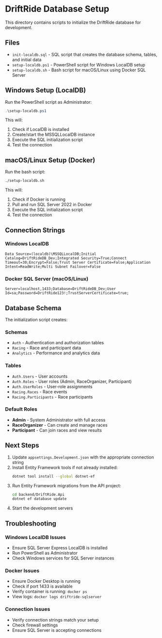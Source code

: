 # DriftRide Database Setup

This directory contains scripts to initialize the DriftRide database for development.

## Files

- `init-localdb.sql` - SQL script that creates the database schema, tables, and initial data
- `setup-localdb.ps1` - PowerShell script for Windows LocalDB setup
- `setup-localdb.sh` - Bash script for macOS/Linux using Docker SQL Server

## Windows Setup (LocalDB)

Run the PowerShell script as Administrator:

```powershell
.\setup-localdb.ps1
```

This will:
1. Check if LocalDB is installed
2. Create/start the MSSQLLocalDB instance
3. Execute the SQL initialization script
4. Test the connection

## macOS/Linux Setup (Docker)

Run the bash script:

```bash
./setup-localdb.sh
```

This will:
1. Check if Docker is running
2. Pull and run SQL Server 2022 in Docker
3. Execute the SQL initialization script
4. Test the connection

## Connection Strings

### Windows LocalDB
```
Data Source=(localdb)\MSSQLLocalDB;Initial Catalog=DriftRideDB_Dev;Integrated Security=True;Connect Timeout=30;Encrypt=False;Trust Server Certificate=False;Application Intent=ReadWrite;Multi Subnet Failover=False
```

### Docker SQL Server (macOS/Linux)
```
Server=localhost,1433;Database=DriftRideDB_Dev;User Id=sa;Password=DriftRide123!;TrustServerCertificate=true;
```

## Database Schema

The initialization script creates:

### Schemas
- `Auth` - Authentication and authorization tables
- `Racing` - Race and participant data
- `Analytics` - Performance and analytics data

### Tables
- `Auth.Users` - User accounts
- `Auth.Roles` - User roles (Admin, RaceOrganizer, Participant)
- `Auth.UserRoles` - User-role assignments
- `Racing.Races` - Race events
- `Racing.Participants` - Race participants

### Default Roles
- **Admin** - System Administrator with full access
- **RaceOrganizer** - Can create and manage races
- **Participant** - Can join races and view results

## Next Steps

1. Update `appsettings.Development.json` with the appropriate connection string
2. Install Entity Framework tools if not already installed:
   ```bash
   dotnet tool install --global dotnet-ef
   ```
3. Run Entity Framework migrations from the API project:
   ```bash
   cd backend/DriftRide.Api
   dotnet ef database update
   ```
4. Start the development servers

## Troubleshooting

### Windows LocalDB Issues
- Ensure SQL Server Express LocalDB is installed
- Run PowerShell as Administrator
- Check Windows services for SQL Server instances

### Docker Issues
- Ensure Docker Desktop is running
- Check if port 1433 is available
- Verify container is running: `docker ps`
- View logs: `docker logs driftride-sqlserver`

### Connection Issues
- Verify connection strings match your setup
- Check firewall settings
- Ensure SQL Server is accepting connections